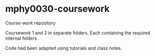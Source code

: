 # mphy0030-coursework
Course-work repository 

Coursework 1 and 2 in separate folders. 
Each containing the required internal folders. 


Code had been adapted using tutorials and class notes. 
